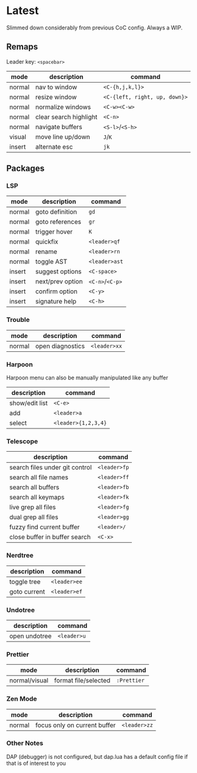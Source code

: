 # Latest

Slimmed down considerably from previous CoC config. Always a WIP.

## Remaps

Leader key: `<spacebar>`

| mode   | description            | command                       |
| ------ | ---------------------- | ----------------------------- |
| normal | nav to window          | `<C-{h,j,k,l}>`               |
| normal | resize window          | `<C-{left, right, up, down}>` |
| normal | normalize windows      | `<C-w><C-w>`                  |
| normal | clear search highlight | `<C-n>`                       |
| normal | navigate buffers       | `<S-l>`/`<S-h>`               |
| visual | move line up/down      | `J`/`K`                       |
| insert | alternate esc          | `jk`                          |

## Packages

### LSP

| mode          | description                   | command         |
| ------------- | ----------------------------- | --------------- |
| normal        | goto definition               | `gd`            |
| normal        | goto references               | `gr`            |
| normal        | trigger hover                 | `K`             |
| normal        | quickfix                      | `<leader>qf`    |
| normal        | rename                        | `<leader>rn`    |
| normal        | toggle AST                    | `<leader>ast`   |
| insert        | suggest options               | `<C-space>`     |
| insert        | next/prev option              | `<C-n>`/`<C-p>` |
| insert        | confirm option                | `<C-y>`         |
| insert        | signature help                | `<C-h>`         |

### Trouble

| mode          | description                   | command         |
| ------------- | ----------------------------- | --------------- |
| normal        | open diagnostics              | `<leader>xx`    |

### Harpoon

Harpoon menu can also be manually manipulated like any buffer

| description    | command             |
| -------------- | ------------------- |
| show/edit list | `<C-e>`         |
| add            | `<leader>a`         |
| select         | `<leader>{1,2,3,4}` |

### Telescope

| description                    | command       |
| ------------------------------ | ------------- |
| search files under git control | `<leader>fp`  |
| search all file names          | `<leader>ff`  |
| search all buffers             | `<leader>fb`  |
| search all keymaps             | `<leader>fk`  |
| live grep all files            | `<leader>fg`  |
| dual grep all files            | `<leader>gg`  |
| fuzzy find current buffer      | `<leader>/`  |
| close buffer in buffer search  | `<C-x>`       |

### Nerdtree

| description  | command      |
| ------------ | ------------ |
| toggle tree  | `<leader>ee` |
| goto current | `<leader>ef` |

### Undotree

| description   | command     |
| ------------- | ----------- |
| open undotree | `<leader>u` |

### Prettier

| mode          | description                   | command         |
| ------------- | ----------------------------- | --------------- |
| normal/visual | format file/selected          | `:Prettier`     |

### Zen Mode
| mode          | description                   | command         |
| ------------- | ----------------------------- | --------------- |
| normal        | focus only on current buffer  | `<leader>zz`    |

### Other Notes
DAP (debugger) is not configured, but dap.lua has a default config file
if that is of interest to you
